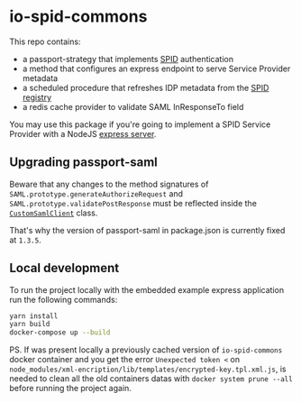 # io-spid-commons

This repo contains:

- a passport-strategy that implements [SPID](https://www.spid.gov.it)
  authentication
- a method that configures an express endpoint to serve Service Provider
  metadata
- a scheduled procedure that refreshes IDP metadata from the [SPID
  registry](https://registry.spid.gov.it)
- a redis cache provider to validate SAML InResponseTo field

You may use this package if you're going to implement a SPID Service Provider
with a NodeJS [express server](https://expressjs.com).

## Upgrading passport-saml

Beware that any changes to the method signatures of
`SAML.prototype.generateAuthorizeRequest` and
`SAML.prototype.validatePostResponse` must be reflected inside the
[`CustomSamlClient`](./strategy/saml_client.ts) class.

That's why the version of passport-saml in package.json is currently fixed at
`1.3.5`.

## Local development

To run the project locally with the embedded example express application run the following commands:

```sh
yarn install
yarn build
docker-compose up --build
```

PS. If was present locally a previously cached version of `io-spid-commons` docker container and you get the error `Unexpected token <` on `node_modules/xml-encription/lib/templates/encrypted-key.tpl.xml.js`, is needed to clean all the old containers datas with `docker system prune --all` before running the project again.
